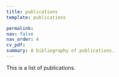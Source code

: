```yaml
---
title: publications 
template: publications

permalink:
nav: false
nav_order: 4
cv_pdf: 
summary: A bibliography of publications. 
---
```

This is a list of publications.


